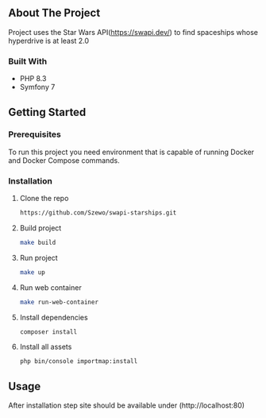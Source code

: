 <!-- ABOUT THE PROJECT -->
## About The Project

Project uses the Star Wars API(https://swapi.dev/) to find spaceships whose hyperdrive is at least 2.0

### Built With

* PHP 8.3
* Symfony 7

<!-- GETTING STARTED -->
## Getting Started
### Prerequisites
To run this project you need environment that is capable of running Docker and Docker Compose commands.
### Installation
1. Clone the repo
   ```sh
   https://github.com/Szewo/swapi-starships.git
   ```
2. Build project
   ```sh
   make build
   ```
3. Run project
   ```sh
   make up
   ```
4. Run web container
   ```sh
   make run-web-container
   ```
5. Install dependencies
   ```sh
   composer install
   ```
6. Install all assets
   ```sh
   php bin/console importmap:install
   ```
## Usage
After installation step site should be available under (http://localhost:80)

